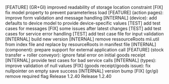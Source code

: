 [FEATURE] (GR+GI) improved readability of storage location constraint
[FIX] fix model property to prevent parameterless load
[FEATURE] (action pages): improve form validation and message handling
[INTERNAL] (device): add defaults to device model to provide device-specific values
[TEST] add test cases for messages
[FIX] some issues after latest changes
[TEST] add test cases for service error handling
[TEST] add test case file for input validation
[INTERNAL] build new version
[INTERNAL] remove ressourceRoots mii.util from index file and replace by resourceRoots in manifest file
[INTERNAL] (component): prepare support for external application call
[FEATURE] (stock transfer + roller conveyor): ignore fatal error on initial goods receipt
[INTERNAL] provide test cases for bad service calls
[INTERNAL] (types): improve validation of null values
[FIX] (goods receipt/goods issue): fix nullpointer on empty save success
[INTERNAL] version bump
[FIX] (gr/gi) remove required flag
Release 1.2.40
Release 1.2.40
